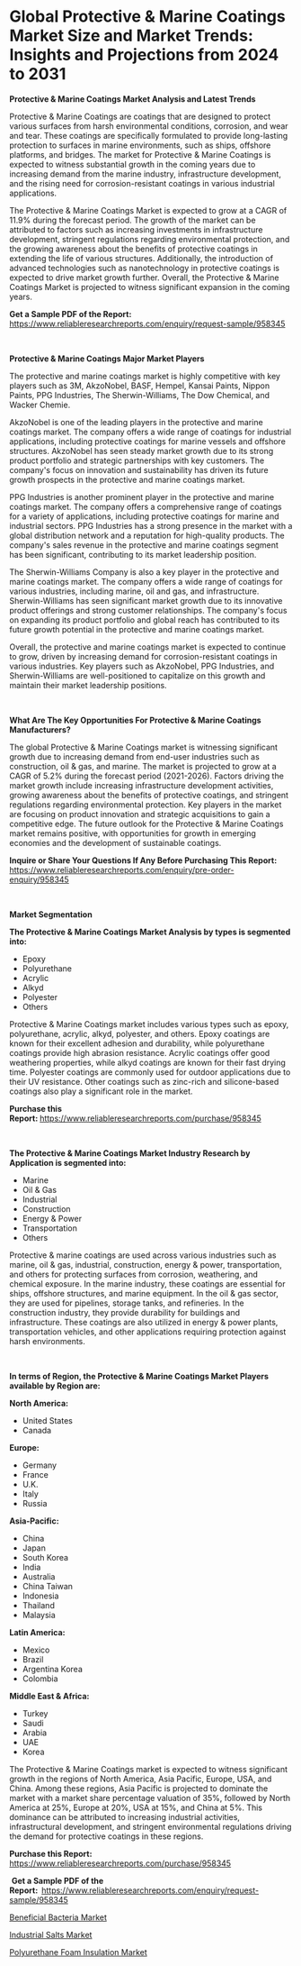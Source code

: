 <p><h1>Global Protective & Marine Coatings Market Size and Market Trends: Insights and Projections from 2024 to 2031</h1></p><p><strong>Protective & Marine Coatings Market Analysis and Latest Trends</strong></p>
<p><p>Protective & Marine Coatings are coatings that are designed to protect various surfaces from harsh environmental conditions, corrosion, and wear and tear. These coatings are specifically formulated to provide long-lasting protection to surfaces in marine environments, such as ships, offshore platforms, and bridges. The market for Protective & Marine Coatings is expected to witness substantial growth in the coming years due to increasing demand from the marine industry, infrastructure development, and the rising need for corrosion-resistant coatings in various industrial applications.</p><p>The Protective & Marine Coatings Market is expected to grow at a CAGR of 11.9% during the forecast period. The growth of the market can be attributed to factors such as increasing investments in infrastructure development, stringent regulations regarding environmental protection, and the growing awareness about the benefits of protective coatings in extending the life of various structures. Additionally, the introduction of advanced technologies such as nanotechnology in protective coatings is expected to drive market growth further. Overall, the Protective & Marine Coatings Market is projected to witness significant expansion in the coming years.</p></p>
<p><strong>Get a Sample PDF of the Report:&nbsp;</strong> <a href="https://www.reliableresearchreports.com/enquiry/request-sample/958345">https://www.reliableresearchreports.com/enquiry/request-sample/958345</a></p>
<p>&nbsp;</p>
<p><strong>Protective & Marine Coatings Major Market Players</strong></p>
<p><p>The protective and marine coatings market is highly competitive with key players such as 3M, AkzoNobel, BASF, Hempel, Kansai Paints, Nippon Paints, PPG Industries, The Sherwin-Williams, The Dow Chemical, and Wacker Chemie. </p><p>AkzoNobel is one of the leading players in the protective and marine coatings market. The company offers a wide range of coatings for industrial applications, including protective coatings for marine vessels and offshore structures. AkzoNobel has seen steady market growth due to its strong product portfolio and strategic partnerships with key customers. The company's focus on innovation and sustainability has driven its future growth prospects in the protective and marine coatings market.</p><p>PPG Industries is another prominent player in the protective and marine coatings market. The company offers a comprehensive range of coatings for a variety of applications, including protective coatings for marine and industrial sectors. PPG Industries has a strong presence in the market with a global distribution network and a reputation for high-quality products. The company's sales revenue in the protective and marine coatings segment has been significant, contributing to its market leadership position.</p><p>The Sherwin-Williams Company is also a key player in the protective and marine coatings market. The company offers a wide range of coatings for various industries, including marine, oil and gas, and infrastructure. Sherwin-Williams has seen significant market growth due to its innovative product offerings and strong customer relationships. The company's focus on expanding its product portfolio and global reach has contributed to its future growth potential in the protective and marine coatings market.</p><p>Overall, the protective and marine coatings market is expected to continue to grow, driven by increasing demand for corrosion-resistant coatings in various industries. Key players such as AkzoNobel, PPG Industries, and Sherwin-Williams are well-positioned to capitalize on this growth and maintain their market leadership positions.</p></p>
<p>&nbsp;</p>
<p><strong>What Are The Key Opportunities For Protective & Marine Coatings Manufacturers?</strong></p>
<p><p>The global Protective & Marine Coatings market is witnessing significant growth due to increasing demand from end-user industries such as construction, oil & gas, and marine. The market is projected to grow at a CAGR of 5.2% during the forecast period (2021-2026). Factors driving the market growth include increasing infrastructure development activities, growing awareness about the benefits of protective coatings, and stringent regulations regarding environmental protection. Key players in the market are focusing on product innovation and strategic acquisitions to gain a competitive edge. The future outlook for the Protective & Marine Coatings market remains positive, with opportunities for growth in emerging economies and the development of sustainable coatings.</p></p>
<p><strong>Inquire or Share Your Questions If Any Before Purchasing This Report:</strong> <a href="https://www.reliableresearchreports.com/enquiry/pre-order-enquiry/958345">https://www.reliableresearchreports.com/enquiry/pre-order-enquiry/958345</a></p>
<p>&nbsp;</p>
<p><strong>Market Segmentation</strong></p>
<p><strong>The Protective & Marine Coatings Market Analysis by types is segmented into:</strong></p>
<p><ul><li>Epoxy</li><li>Polyurethane</li><li>Acrylic</li><li>Alkyd</li><li>Polyester</li><li>Others</li></ul></p>
<p><p>Protective & Marine Coatings market includes various types such as epoxy, polyurethane, acrylic, alkyd, polyester, and others. Epoxy coatings are known for their excellent adhesion and durability, while polyurethane coatings provide high abrasion resistance. Acrylic coatings offer good weathering properties, while alkyd coatings are known for their fast drying time. Polyester coatings are commonly used for outdoor applications due to their UV resistance. Other coatings such as zinc-rich and silicone-based coatings also play a significant role in the market.</p></p>
<p><strong>Purchase this Report:&nbsp;</strong><a href="https://www.reliableresearchreports.com/purchase/958345">https://www.reliableresearchreports.com/purchase/958345</a></p>
<p>&nbsp;</p>
<p><strong>The Protective & Marine Coatings Market Industry Research by Application is segmented into:</strong></p>
<p><ul><li>Marine</li><li>Oil & Gas</li><li>Industrial</li><li>Construction</li><li>Energy & Power</li><li>Transportation</li><li>Others</li></ul></p>
<p><p>Protective & marine coatings are used across various industries such as marine, oil & gas, industrial, construction, energy & power, transportation, and others for protecting surfaces from corrosion, weathering, and chemical exposure. In the marine industry, these coatings are essential for ships, offshore structures, and marine equipment. In the oil & gas sector, they are used for pipelines, storage tanks, and refineries. In the construction industry, they provide durability for buildings and infrastructure. These coatings are also utilized in energy & power plants, transportation vehicles, and other applications requiring protection against harsh environments.</p></p>
<p>&nbsp;</p>
<p><strong>In terms of Region, the Protective & Marine Coatings Market Players available by Region are:</strong></p>
<p>
    <p> <strong> North America: </strong>
        <ul>
            <li>United States</li>
            <li>Canada</li>
        </ul>
        </p> 
    <p> <strong> Europe: </strong>
        <ul>
            <li>Germany</li>
            <li>France</li>
            <li>U.K.</li>
            <li>Italy</li>
            <li>Russia</li>
        </ul>
        </p> 
    <p> <strong> Asia-Pacific: </strong>
        <ul>
            <li>China</li>
            <li>Japan</li>
            <li>South Korea</li>
            <li>India</li>
            <li>Australia</li>
            <li>China Taiwan</li>
            <li>Indonesia</li>
            <li>Thailand</li>
            <li>Malaysia</li>
        </ul>
        </p> 
    <p> <strong> Latin America: </strong>
        <ul>
            <li>Mexico</li>
            <li>Brazil</li>
            <li>Argentina Korea</li>
            <li>Colombia</li>
        </ul>
        </p> 
    <p> <strong> Middle East & Africa: </strong>
        <ul>
            <li>Turkey</li>
            <li>Saudi</li>
            <li>Arabia</li>
            <li>UAE</li>
            <li>Korea</li>
        </ul>
    </p>
    </p>
<p><p>The Protective & Marine Coatings market is expected to witness significant growth in the regions of North America, Asia Pacific, Europe, USA, and China. Among these regions, Asia Pacific is projected to dominate the market with a market share percentage valuation of 35%, followed by North America at 25%, Europe at 20%, USA at 15%, and China at 5%. This dominance can be attributed to increasing industrial activities, infrastructural development, and stringent environmental regulations driving the demand for protective coatings in these regions.</p></p>
<p><strong>Purchase this Report: </strong><a href="https://www.reliableresearchreports.com/purchase/958345">https://www.reliableresearchreports.com/purchase/958345</a></p>
<p>&nbsp;<strong>Get a Sample PDF of the Report:&nbsp;&nbsp;</strong><a href="https://www.reliableresearchreports.com/enquiry/request-sample/958345">https://www.reliableresearchreports.com/enquiry/request-sample/958345</a></p>
<p><strong></strong></p>
<p><p><a href="https://github.com/brentleyjimmiealvaradoz4l1rea/Market-Research-Report-List-1/blob/main/beneficial-bacteria-market.md">Beneficial Bacteria Market</a></p><p><a href="https://github.com/eeaveuhhh/Market-Research-Report-List-1/blob/main/industrial-salts-market.md">Industrial Salts Market</a></p><p><a href="https://github.com/Angelnienowdseej3e45z3p8c/Market-Research-Report-List-1/blob/main/polyurethane-foam-insulation-market.md">Polyurethane Foam Insulation Market</a></p></p>